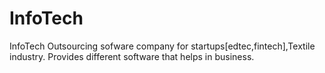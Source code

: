 # InfoTech
InfoTech Outsourcing sofware company for startups[edtec,fintech],Textile industry. Provides different software that helps in business.

